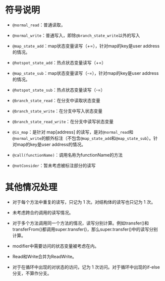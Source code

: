 
# 符号说明

- `@normal_read`：普通读取，

- `@normal_write`：普通写入，即除`@branch_state_write`以外的写入

- `@map_state_add`：map状态变量读写（+=），针对map的key是user address的情况。

- `@hotspot_state_add`：热点状态变量读写（+=）

- `@map_state_sub`：map状态变量读写（-=），针对map的key是user address的情况。

- `@hotspot_state_sub`：热点状态变量读写（-=）

- `@branch_state_read`：在分支中读取状态变量

- `@branch_state_write`：在分支中写入状态变量

- `@branch_state_read_write`：在分支中读写状态变量

- `@is_map`：是针对 map[address] 的读写，是对`@normal_read`和`@normal_write`的额外标注（不包含`@map_state_add`和`@map_state_sub`）。针对map的key是user address的情况。

- `@call(functionName)`：调用名称为functionName的方法

- `@notConsider`：暂未考虑被标注部分的读写

# 其他情况处理

- 对于每个方法中重复的读写，只记为 1 次。对结构体的读写也只记为 1 次。

- 未考虑跨合约调用的读写情况。

- 对于多个方法调用同一个方法的情况，读写分别计算。例如transfer()和transferFrom()都调用super.transfer()，那么super.transfer()中的读写分别计算。

- modifier中需要访问的状态变量被考虑在内。

- Read和Write合并为ReadWrite。

- 对于在循环中出现的对状态的访问，记为 1 次访问。对于循环中出现的if-else分支，不算作分支。

